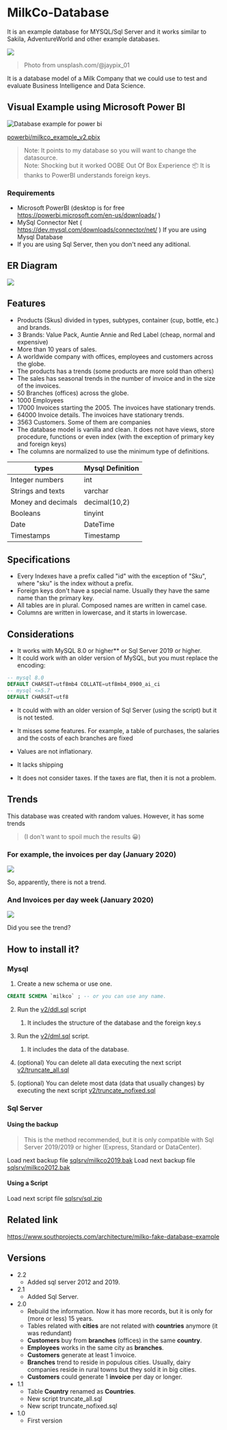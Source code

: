 # MilkCo-Database
It is an example database for MYSQL/Sql Server and it works similar to Sakila, AdventureWorld and other example 
databases.

![](banner.jpg)

> Photo from unsplash.com/@jaypix_01

It is a database model of a Milk Company that we could use to test and evaluate Business Intelligence and Data Science.

## Visual Example using Microsoft Power BI

![Database example for power bi](powerbi2.jpg)

[powerbi/milkco_example_v2.pbix](powerbi/milkco_example_v2.pbix)



> Note: It points to my database so you will want to change the datasource.    
> Note: Shocking but it worked OOBE Out Of Box Experience 📦 It is thanks to PowerBI understands foreign keys.   

### Requirements

* Microsoft PowerBI (desktop is for free https://powerbi.microsoft.com/en-us/downloads/ )   
* MySql Connector Net ( https://dev.mysql.com/downloads/connector/net/ ) If you are using Mysql Database
* If you are using Sql Server, then you don't need any aditional.

## ER Diagram

![](v2/milkco2.jpg)

## Features

* Products (Skus) divided in types, subtypes, container (cup, bottle, etc.) and brands.
* 3 Brands: Value Pack, Auntie Annie and Red Label (cheap, normal and expensive)
* More than 10 years of sales.
* A worldwide company with offices, employees and customers across the globe.
* The products has a trends (some products are more sold than others)
* The sales has seasonal trends in the number of invoice and in the size of the invoices.
* 50 Branches (offices) across the globe.
* 1000 Employees
* 17000 Invoices starting the 2005. The invoices have stationary trends.
* 64000 Invoice details. The invoices have stationary trends.
* 3563 Customers. Some of them are companies
* The database model is vanilla and clean. It does not have views, store procedure, functions or even index (with the exception of primary key and foreign keys)
* The columns are normalized to use the minimum type of definitions.

| types              | Mysql Definition |
| ------------------ | ---------------- |
| Integer numbers    | int              |
| Strings and texts  | varchar          |
| Money and decimals | decimal(10,2)    |
| Booleans           | tinyint          |
| Date               | DateTime         |
| Timestamps         | Timestamp        |

## Specifications

* Every Indexes have a prefix called "id" with the exception of "Sku", where "sku" is the index without a prefix.
* Foreign keys don't have a special name. Usually they have the same name than the primary key.
* All tables are in plural. Composed names are written in camel case.
* Columns are written in lowercase, and it starts in lowercase.

## Considerations

* It works with MySQL 8.0 or higher** or Sql Server 2019 or higher.
* It could work with an older version of MySQL, but you must replace the encoding:

```sql
-- mysql 8.0
DEFAULT CHARSET=utf8mb4 COLLATE=utf8mb4_0900_ai_ci
-- mysql <=5.7
DEFAULT CHARSET=utf8 
```

* It could with with an older version of Sql Server (using the script) but it is not tested.

* It misses some features. For example, a table of purchases, the salaries and the costs of each branches are fixed
* Values are not inflationary. 
* It lacks shipping
* It does not consider taxes. If the taxes are flat, then it is not a problem.

## Trends

This database was created with random values. However, it has some trends 

>   (I don't want to spoil much the results 😀)

### For example, the invoices per day (January 2020)

![](invoices_per_day.jpg)

So, apparently, there is not a trend.

### And Invoices per day week (January 2020)

![](invoices-per-day-week.jpg)

Did you see the trend?



## How to install it? 

### Mysql

1. Create a new schema or use one.

```sql
CREATE SCHEMA `milkco` ; -- or you can use any name.
```

2. Run the [v2/ddl.sql](v2/ddql.sql)  script
   
   1. It includes the structure of the database and the foreign key.s
3. Run the [v2/dml.sql](v2/dml.sql) script.
   
   1. It includes the data of the database.
4. (optional) You can delete all data executing the next script [v2/truncate_all.sql](v2/truncate_all.sql)   
5. (optional) You can delete most data (data that usually changes) by executing the next script [v2/truncate_nofixed.sql](v2/truncate_nofixed.sql)

### Sql Server

#### Using the backup

> This is the method recommended, but it is only compatible with Sql Server 2019/2019 or higher (Express, Standard or DataCenter).

Load next backup file [sqlsrv/milkco2019.bak](sqlsrv/milkco2019.bak)
Load next backup file [sqlsrv/milkco2012.bak](sqlsrv/milkco2012.bak)    

#### Using a Script

Load next script file [sqlsrv/sql.zip](sqlsrv/sql.zip)    

   
## Related link

https://www.southprojects.com/architecture/milko-fake-database-example

## Versions

* 2.2 
    * Added sql server 2012 and 2019.
* 2.1
    * Added Sql Server.       
* 2.0
    * Rebuild the information. Now it has more records, but it is only for (more or less) 15 years.
    * Tables related with **cities** are not related with **countries** anymore (it was redundant)
    * **Customers** buy from **branches** (offices) in the same **country**.
    * **Employees** works in the same city as **branches**.
    * **Customers** generate at least 1 invoice.
    * **Branches** trend to reside in populous cities. Usually, dairy companies reside in rural towns but they sold it 
    in big cities.
    * **Customers** could generate 1 **invoice** per day or longer.
* 1.1 
   * Table **Country** renamed as **Countries**.
   * New script truncate_all.sql   
   * New script truncate_nofixed.sql     
* 1.0 
   *   First version    
   




